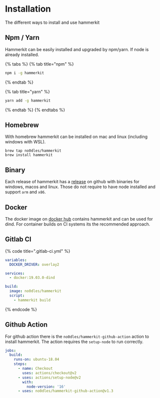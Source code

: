 # Installation

The different ways to install and use hammerkit

## Npm / Yarn

Hammerkit can be easily installed and upgraded by npm/yarn. 
If node is already installed.

{% tabs %}
{% tab title="npm" %}
```bash
npm i -g hammerkit
```
{% endtab %}

{% tab title="yarn" %}
```bash
yarn add -g hammerkit
```
{% endtab %}
{% endtabs %}

## Homebrew

With homebrew hammerkit can be installed on mac and linux (including windows with WSL).

```
brew tap no0dles/hammerkit
brew install hammerkit
```

## Binary

Each release of hammerkit has a [release](https://github.com/no0dles/hammerkit/releases) on github with binaries for windows, macos and linux. 
Those do not require to have node installed and support `arm` and `x86`.

## Docker

The docker image on [docker hub](https://hub.docker.com/r/no0dles/hammerkit) contains hammerkit and can be used for dind. 
For container builds on CI systems its the recommended approach.

## Gitlab CI

{% code title=".gitlab-ci.yml" %}
```yaml
variables:
  DOCKER_DRIVER: overlay2

services:
  - docker:19.03.0-dind

build:
  image: no0dles/hammerkit
  script:
    - hammerkit build
```
{% endcode %}

## Github Action

For github action there is the `no0dles/hammerkit-github-action` action to install hammerkit. 
The action requires the `setup-node` to run correctly.

```yaml
jobs:
  build:
    runs-on: ubuntu-18.04
    steps:
      - name: Checkout
        uses: actions/checkout@v2
      - uses: actions/setup-node@v2
        with:
          node-version: '16'
      - uses: no0dles/hammerkit-github-action@v1.3
```
